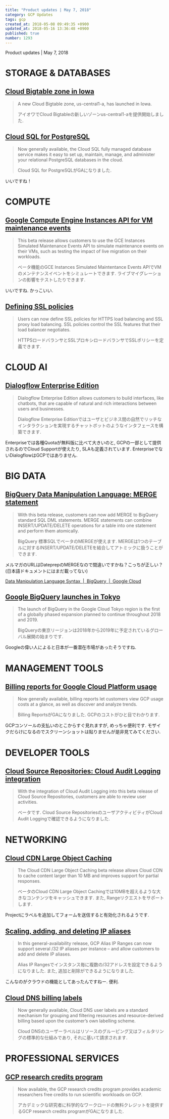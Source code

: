 ```yaml
---
title: "Product updates | May 7, 2018"
category: GCP Updates
tags: gcp
created_at: 2018-05-08 09:49:35 +0900
updated_at: 2018-05-16 13:36:48 +0900
published: true
number: 1293
---
```


Product updates | May 7, 2018

# STORAGE & DATABASES
## [Cloud Bigtable zone in Iowa](https://cloud.google.com/bigtable/)
> A new Cloud Bigtable zone, us-central1-a, has launched in Iowa.
>
> アイオワでCloud Bigtableの新しいゾーンus-central1-aを提供開始しました.

## [Cloud SQL for PostgreSQL](https://cloud.google.com/sql/)
> Now generally available, the Cloud SQL fully managed database service makes it easy to set up, maintain, manage, and administer your relational PostgreSQL databases in the cloud.
>
> Cloud SQL for PostgreSQLがGAになりました.

いいですね！

# COMPUTE
## [Google Compute Engine Instances API for VM maintenance events](https://cloud.google.com/compute/docs/instances/setting-instance-scheduling-options#testingpolicies)
> This beta release allows customers to use the GCE Instances Simulated Maintenance Events API to simulate maintenance events on their VMs, such as testing the impact of live migration on their workloads. 
>
> ベータ機能のGCE Instances Simulated Maintentance Events APIでVMのメンテナンスイベントをシミュレートできます. ライブマイグレーションの影響をテストしたりできます.

いいですね. かっこいい.

## [Defining SSL policies](https://cloud.google.com/compute/docs/load-balancing/ssl-policies)
> Users can now define SSL policies for HTTPS load balancing and SSL proxy load balancing. SSL policies control the SSL features that their load balancer negotiates.
>
> HTTPSロードバランサとSSLプロキシロードバランサでSSLポリシーを定義できます. 

# CLOUD AI
## [Dialogflow Enterprise Edition](https://cloud.google.com/dialogflow-enterprise/)
> Dialogflow Enterprise Edition allows customers to build interfaces, like chatbots, that are capable of natural and rich interactions between users and businesses.
>
> Dialogflow Enterprise Editionではユーザとビジネス間の自然でリッチなインタラクションを実現するチャットボットのようなインタフェースを構築できます.

Enterpriseでは各種Quotaが無料版に比べて大きいのと, GCPの一部として提供されるのでCloud Supportが使えたり, SLAも定義されています. EnterpriseでないDialogflowはGCPではありません.


# BIG DATA
## [BigQuery Data Manipulation Language: MERGE statement](https://cloud.google.com/dataprep/docs/html/MERGE-Function_57344733)
> With this beta release, customers can now add MERGE to BigQuery standard SQL DML statements. MERGE statements can combine INSERT/UPDATE/DELETE operations for a table into one statement and perform them atomically.
>
> BigQuery 標準SQLでベータのMERGEが使えます. MERGEは1つのテーブルに対するINSERT/UPDATE/DELETEを結合してアトミックに扱うことができます.

メルマガのURLはDateprepのMERGEなので間違いですかね？こっちが正しい？(日本語ドキュメントにはまだ載ってない)

[Data Manipulation Language Syntax  |  BigQuery  |  Google Cloud](https://cloud.google.com/bigquery/docs/reference/standard-sql/dml-syntax#merge_statement)

## [Google BigQuery launches in Tokyo](https://cloudplatform.googleblog.com/2018/04/BigQuery-arrives-in-the-Tokyo-region.html)
> The launch of BigQuery in the Google Cloud Tokyo region is the first of a globally phased expansion planned to continue throughout 2018 and 2019.
>
> BigQueryの東京リージョンは2018年から2019年に予定されているグローバル展開の始まりです.

Googleの偉い人によると日本が一番潜在市場があったそうですね.

# MANAGEMENT TOOLS
## [Billing reports for Google Cloud Platform usage](https://cloud.google.com/billing/docs/how-to/reports)
> Now generally available, billing reports let customers view GCP usage costs at a glance, as well as discover and analyze trends. 
>
> Billing ReportsがGAになりました. GCPのコストがひと目でわかります.

GCPコンソールの支払いのとこからすぐ見れますが, めっちゃ便利です. モザイクだらけになるのでスクリーンショットは貼りませんが是非見てみてください.

# DEVELOPER TOOLS
## [Cloud Source Repositories: Cloud Audit Logging integration](https://cloud.google.com/source-repositories/docs/audit-logging)
> With the integration of Cloud Audit Logging into this beta release of Cloud Source Repositories, customers are able to review user activities.
>
> ベータです. Cloud Source RepositoriesのユーザアクティビティがCloud Audit Loggingで確認できるようになりました.

# NETWORKING
## [Cloud CDN Large Object Caching](https://cloud.google.com/cdn/docs/large-object-caching)
> The Cloud CDN Large Object Caching beta release allows Cloud CDN to cache content larger than 10 MB and improves support for partial responses.
> 
> ベータのCloud CDN Large Object Cachingでは10MBを超えるような大きなコンテンツをキャッシュできます. また, Rangeリクエストをサポートします.

Projectにラベルを追加してフォームを送信すると有効化されるようです.

## [Scaling, adding, and deleting IP aliases](https://cloud.google.com/vpc/docs/alias-ip)
> In this general-availability release, GCP Alias IP Ranges can now support several /32 IP aliases per instance – and allow customers to add and delete IP aliases.
>
> Alias IP Rangesでインスタンス毎に複数の/32アドレスを設定できるようになりました. また, 追加と削除ができるようになりました.

こんなのがクラウドの機能としてあったんですねー. 便利.

## [Cloud DNS billing labels](https://cloud.google.com/dns/zones/#adding_and_updating_labels_for_managed_zones)
> Now generally available, Cloud DNS user labels are a standard mechanism for grouping and filtering resources and resource-derived billing based upon the customer’s own labelling scheme.
>
> Cloud DNSのユーザーラベルはリソースのグルーピング又はフィルタリングの標準的な仕組みであり, それに基いて請求されます.

# PROFESSIONAL SERVICES
## [GCP research credits program](https://cloud.google.com/edu/?options=research-credits#options)
> Now available, the GCP research credits program provides academic researchers free credits to run scientific workloads on GCP.
>
> アカデミックな研究者に科学的なワークロードの無料クレジットを提供するGCP research credits programがGAになりました.
